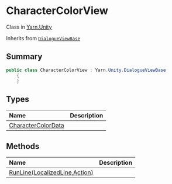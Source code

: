 # CharacterColorView

Class in [Yarn.Unity](/api/csharp/yarn.unity.md)

Inherits from [`DialogueViewBase`](/api/csharp/yarn.unity.dialogueviewbase.md)

## Summary



```csharp
public class CharacterColorView : Yarn.Unity.DialogueViewBase
    {
    }
```

## Types

|Name|Description|
|:---|:---|
|[CharacterColorData](/api/csharp/yarn.unity.charactercolorview.charactercolordata.md)||

## Methods

|Name|Description|
|:---|:---|
|[RunLine(LocalizedLine,Action)](/api/csharp/yarn.unity.charactercolorview.runline.md)||

